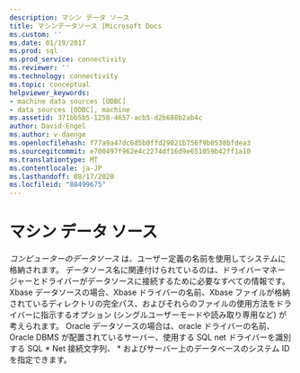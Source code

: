 ```yaml
---
description: マシン データ ソース
title: マシンデータソース |Microsoft Docs
ms.custom: ''
ms.date: 01/19/2017
ms.prod: sql
ms.prod_service: connectivity
ms.reviewer: ''
ms.technology: connectivity
ms.topic: conceptual
helpviewer_keywords:
- machine data sources [ODBC]
- data sources [ODBC], machine
ms.assetid: 371bb5b5-1258-4657-acb5-d2b688b2ab4c
author: David-Engel
ms.author: v-daenge
ms.openlocfilehash: f77a9a47dc6d5b0ffd29021b756f9b0538bfdea3
ms.sourcegitcommit: e700497f962e4c2274df16d9e651059b42ff1a10
ms.translationtype: MT
ms.contentlocale: ja-JP
ms.lasthandoff: 08/17/2020
ms.locfileid: "88499675"
---
```

# <a name="machine-data-sources"></a>マシン データ ソース
*コンピューターのデータソース* は、ユーザー定義の名前を使用してシステムに格納されます。 データソース名に関連付けられているのは、ドライバーマネージャーとドライバーがデータソースに接続するために必要なすべての情報です。 Xbase データソースの場合、Xbase ドライバーの名前、Xbase ファイルが格納されているディレクトリの完全パス、およびそれらのファイルの使用方法をドライバーに指示するオプション (シングルユーザーモードや読み取り専用など) が考えられます。 Oracle データソースの場合は、oracle ドライバーの名前、Oracle DBMS が配置されているサーバー、使用する SQL net ドライバーを識別する SQL * Net 接続文字列、 \* およびサーバー上のデータベースのシステム ID を指定できます。
